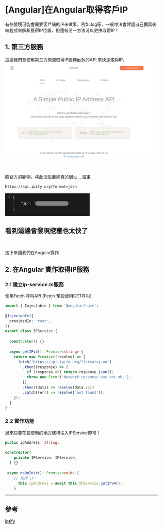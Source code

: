 # [Angular]在Angular取得客戶IP


有些情境可能會需要客戶端的IP來做事，例如:log等，一般作法會建議自己撰寫後端程式來解析獲得IP位置，但還有另一方法可以更快取得IP！


<!--more-->

## 1. 第三方服務

這邊我們會使用第三方開源取得IP服務[ipify](https://www.ipify.org/)的API 來快速取得IP。
![Alt text](image.png)

<br>

照官方的範例，將此段貼至網頁的網址....結束

```bash
https://api.ipify.org?format=json
```

![Alt text](image-2.png)



<h2> 看到這邊會發現挖塞也太快了 </h2>

<br>

 接下來讓我們在Angular實作




## 2. 在Angular 實作取得IP服務

### 2.1 建立ip-service.ts服務
使用Fetch 呼叫API (Fetch 預設使用GET呼叫)


```typescript
import { Injectable } from '@angular/core';

@Injectable({
  providedIn: 'root',
})
export class IPService {

  constructor() {}

  async getIPv4(): Promise<string> {
    return new Promise((resolve) => {
      fetch('https://api.ipify.org/?format=json')
        .then((response) => {
          if (response.ok) return response.json();
          throw new Error('Network response was not ok.');
        })
        .then((data) => resolve(data.ip))
        .catch((err) => resolve('not found'));
    });
  }
}
```

### 2.2 實作功能
過來只要在要使用的地方建構注入IPService即可！
```typescript
public ipAddress: string;

constructor(
    private IPService: IPService,   
  ) {}

 async ngOnInit(): Promise<void> {
    // 取得 IP
      this.ipAddress = await this.IPService.getIPv4();
    }
```

---
## 參考
[iptify](https://www.ipify.org/)




